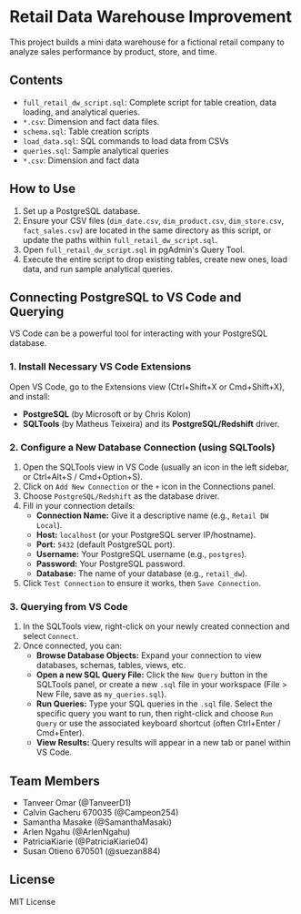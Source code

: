 # Retail Data Warehouse Improvement

This project builds a mini data warehouse for a fictional retail company to analyze sales performance by product, store, and time.

## Contents

-   `full_retail_dw_script.sql`: Complete script for table creation, data loading, and analytical queries.
-   `*.csv`: Dimension and fact data files.
- `schema.sql`: Table creation scripts
- `load_data.sql`: SQL commands to load data from CSVs
- `queries.sql`: Sample analytical queries
- `*.csv`: Dimension and fact data

## How to Use

1.  Set up a PostgreSQL database.
2.  Ensure your CSV files (`dim_date.csv`, `dim_product.csv`, `dim_store.csv`, `fact_sales.csv`) are located in the same directory as this script, or update the paths within `full_retail_dw_script.sql`.
3.  Open `full_retail_dw_script.sql` in pgAdmin's Query Tool.
4.  Execute the entire script to drop existing tables, create new ones, load data, and run sample analytical queries.

## Connecting PostgreSQL to VS Code and Querying

VS Code can be a powerful tool for interacting with your PostgreSQL database.

### 1. Install Necessary VS Code Extensions

Open VS Code, go to the Extensions view (Ctrl+Shift+X or Cmd+Shift+X), and install:

* **PostgreSQL** (by Microsoft or by Chris Kolon)
* **SQLTools** (by Matheus Teixeira) and its **PostgreSQL/Redshift** driver.

### 2. Configure a New Database Connection (using SQLTools)

1.  Open the SQLTools view in VS Code (usually an icon in the left sidebar, or Ctrl+Alt+S / Cmd+Option+S).
2.  Click on `Add New Connection` or the `+` icon in the Connections panel.
3.  Choose `PostgreSQL/Redshift` as the database driver.
4.  Fill in your connection details:
    * **Connection Name:** Give it a descriptive name (e.g., `Retail DW Local`).
    * **Host:** `localhost` (or your PostgreSQL server IP/hostname).
    * **Port:** `5432` (default PostgreSQL port).
    * **Username:** Your PostgreSQL username (e.g., `postgres`).
    * **Password:** Your PostgreSQL password.
    * **Database:** The name of your database (e.g., `retail_dw`).
5.  Click `Test Connection` to ensure it works, then `Save Connection`.

### 3. Querying from VS Code

1.  In the SQLTools view, right-click on your newly created connection and select `Connect`.
2.  Once connected, you can:
    * **Browse Database Objects:** Expand your connection to view databases, schemas, tables, views, etc.
    * **Open a new SQL Query File:** Click the `New Query` button in the SQLTools panel, or create a new `.sql` file in your workspace (File > New File, save as `my_queries.sql`).
    * **Run Queries:** Type your SQL queries in the `.sql` file. Select the specific query you want to run, then right-click and choose `Run Query` or use the associated keyboard shortcut (often Ctrl+Enter / Cmd+Enter).
    * **View Results:** Query results will appear in a new tab or panel within VS Code.

## Team Members

-   Tanveer Omar (@TanveerD1)
-   Calvin Gacheru 670035 (@Campeon254)
-   Samantha Masake (@SamanthaMasaki)
-   Arlen Ngahu (@ArlenNgahu)
-   PatriciaKiarie (@PatriciaKiarie04)
-   Susan Otieno 670501 (@suezan884)

## License

MIT License
